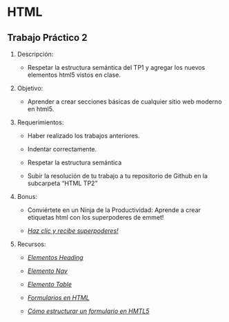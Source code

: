 HTML
============

Trabajo Práctico 2
-----------------

1.  Descripción:

    -   Respetar la estructura semántica del TP1 y agregar los nuevos elementos html5 vistos en clase.

2.  Objetivo:

    -   Aprender a crear secciones básicas de cualquier sitio web moderno en html5.

3.  Requerimientos:

    -   Haber realizado los trabajos anteriores.

    -   Indentar correctamente.

    -   Respetar la estructura semántica

    -   Subir la resolución de tu trabajo a tu repositorio de Github en la subcarpeta “HTML TP2”

4.  Bonus:

    -   Conviértete en un Ninja de la Productividad: Aprende a crear
        etiquetas html con los superpoderes de emmet!

    -   [*Haz clic y recibe
        superpoderes!*](https://www.youtube.com/playlist?list=PLakr12DDlcwpJvYsVF84-Wm_9EzWWGAui)

5.  Recursos:

    -   [*Elementos Heading*](https://developer.mozilla.org/en-US/docs/Web/HTML/Element/Heading_Elements)

    -   [*Elemento Nav*](https://developer.mozilla.org/es/docs/Web/HTML/Elemento/nav)

    -   [*Elemento Table*](https://developer.mozilla.org/es/docs/Web/HTML/Elemento/table)

    -   [*Formularios en HTML*](https://developer.mozilla.org/es/docs/HTML/HTML5/Forms_in_HTML5)

    -   [*Cómo estructurar un formulario en HMTL5*](https://developer.mozilla.org/en-US/docs/Web/Guide/HTML/Forms/How_to_structure_an_HTML_form)
